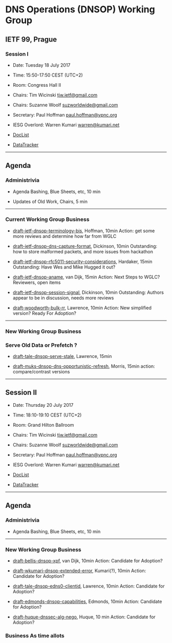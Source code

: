 # DNS Operations (DNSOP) Working Group
## IETF 99, Prague
### Session I

* Date: Tuesday 18 July 2017
* Time: 15:50-17:50 CEST (UTC+2)
* Room: Congress Hall II

* Chairs: Tim Wicinski <tjw.ietf@gmail.com>
* Chairs: Suzanne Woolf <suzworldwide@gmail.com>

* Secretary: Paul Hoffman <paul.hoffman@vpnc.org>

* IESG Overlord: Warren Kumari <warren@kumari.net>

* [DocList](https://svn.tools.ietf.org/svn/wg/dnsop/doclist.html)
* [DataTracker](https://datatracker.ietf.org/wg/dnsop/documents/)

---
## Agenda

### Administrivia 

* Agenda Bashing, Blue Sheets, etc,  10 min

* Updates of Old Work, Chairs, 5 min

---
### Current Working Group Business

* [draft-ietf-dnsop-terminology-bis](https://tools.ietf.org/html/draft-ietf-dnsop-terminology-bis/), Hoffman, 10min
Action: get some more reviews and determine how far from WGLC

* [draft-ietf-dnsop-dns-capture-format](https://tools.ietf.org/html/draft-ietf-dnsop-dns-capture-format/), Dickinson, 10min
Outstanding: how to store malformed packets, and more issues from hackathon

* [draft-ietf-dnsop-rfc5011-security-considerations](https://tools.ietf.org/html/draft-ietf-dnsop-rfc5011-security-considerations/), Hardaker, 15min
Outstanding: Have Wes and Mike Hugged it out?

* [draft-ietf-dnsop-aname](https://tools.ietf.org/html/draft-ietf-dnsop-aname/), van Dijk, 15min
Action: Next Steps to WGLC? Reviewers, open items

* [draft-ietf-dnsop-session-signal](https://tools.ietf.org/html/draft-ietf-dnsop-session-signal/), Dickinson, 10min
Outstanding: Authors appear to be in discussion, needs more reviews

* [draft-woodworth-bulk-rr](https://tools.ietf.org/html/draft-woodworth-bulk-rr/), Lawrence, 10min
Action: New simplified version? Ready For Adoption?

---
### New Working Group Business

### Serve Old Data or Prefetch ?

* [draft-tale-dnsop-serve-stale](https://tools.ietf.org/html/draft-tale-dnsop-serve-stale/), Lawrence, 15min

* [draft-muks-dnsop-dns-opportunistic-refresh](https://tools.ietf.org/html/draft-muks-dnsop-dns-opportunistic-refresh/), Morris, 15min
action: compare/contrast versions

---
## Session II

* Date: Thursday 20 July 2017
* Time: 18:10-19:10 CEST (UTC+2)
* Room: Grand Hilton Ballroom

* Chairs: Tim Wicinski <tjw.ietf@gmail.com>
* Chairs: Suzanne Woolf <suzworldwide@gmail.com>

* Secretary: Paul Hoffman <paul.hoffman@vpnc.org>

* IESG Overlord: Warren Kumari <warren@kumari.net>

* [DocList](https://svn.tools.ietf.org/svn/wg/dnsop/doclist.html)
* [DataTracker](https://datatracker.ietf.org/wg/dnsop/documents/)

---
## Agenda

### Administrivia 

* Agenda Bashing, Blue Sheets, etc,  10 min

---
### New Working Group Business

* [draft-bellis-dnsop-xpf](https://tools.ietf.org/html/draft-bellis-dnsop-xpf/), van Dijk, 10min
Action:  Candidate for Adoption?

* [draft-wkumari-dnsop-extended-error](https://tools.ietf.org/html/draft-wkumari-dnsop-extended-error/), Kumari(?), 10min
Action:  Candidate for Adoption?

* [draft-tale-dnsop-edns0-clientid](https://tools.ietf.org/html/draft-tale-dnsop-edns0-clientid/), Lawrence, 10min
Action:  Candidate for Adoption?

* [draft-edmonds-dnsop-capabilities](https://tools.ietf.org/html/draft-edmonds-dnsop-capabilities/), Edmonds, 10min
Action:  Candidate for Adoption?

* [draft-huque-dnssec-alg-nego](https://tools.ietf.org/html/draft-huque-dnssec-alg-nego/), Huque, 10 min
Action:  Candidate for Adoption?

### Business As time allots




